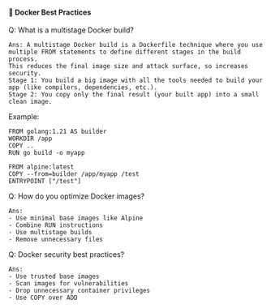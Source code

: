#### 🧱 Docker Best Practices

Q: What is a multistage Docker build? 
```
Ans: A multistage Docker build is a Dockerfile technique where you use multiple FROM statements to define different stages in the build process.
This reduces the final image size and attack surface, so increases security. 
Stage 1: You build a big image with all the tools needed to build your app (like compilers, dependencies, etc.).
Stage 2: You copy only the final result (your built app) into a small clean image.
```
Example:
```
FROM golang:1.21 AS builder
WORKDIR /app
COPY ..
RUN go build -o myapp

FROM alpine:latest
COPY --from=builder /app/myapp /test
ENTRYPOINT ["/test"]
```

Q: How do you optimize Docker images?
```
Ans:
- Use minimal base images like Alpine
- Combine RUN instructions
- Use multistage builds
- Remove unnecessary files
```

Q: Docker security best practices?
```
Ans:
- Use trusted base images
- Scan images for vulnerabilities
- Drop unnecessary container privileges
- Use COPY over ADD
```
